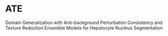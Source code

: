 # ATE
Domain Generalization with Anti-background Perturbation Consistency and Texture Reduction Ensemble Models for Hepatocyte Nucleus Segmentation
